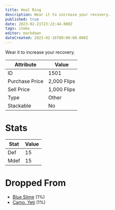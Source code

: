 ```yaml
---
title: Heal Ring
description: Wear it to increase your recovery.
published: true
date: 2023-02-21T23:23:44.000Z
tags: items
editor: markdown
dateCreated: 2023-02-16T00:00:00.000Z
---
```


Wear it to increase your recovery.

|Attribute|Value|
|-|-|
|ID|1501|
|Purchase Price|2,000 Flips|
|Sell Price|1,000 Flips|
|Type|Other|
|Stackable|No|

# Stats
|Stat|Value|
|-|-|
|Def|15|
|Mdef|15|

# Dropped From
 * [Blue Slime](/monsters/blue-slime.md) (1%)
 * [Camo. Yeti](/monsters/camo-yeti.md) (1%)
